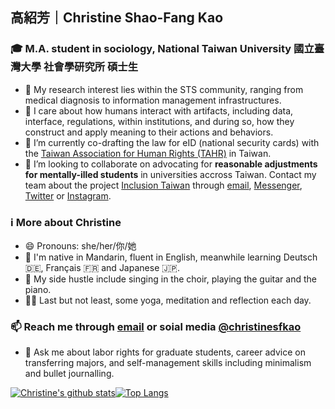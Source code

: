 ## 高紹芳｜Christine Shao-Fang Kao
### 🎓 M.A. student in sociology, National Taiwan University 國立臺灣大學 社會學研究所 碩士生

- 🏥 My research interest lies within the STS community, ranging from medical diagnosis to information management infrastructures. 
- 🤝 I care about how humans interact with artifacts, including data, interface, regulations, within institutions, and during so, how they construct and apply meaning to their actions and behaviors. 
- 📄 I’m currently co-drafting the law for eID (national security cards) with the [Taiwan Association for Human Rights (TAHR)](https://www.tahr.org.tw/) in Taiwan.
- 🤔 I’m looking to collaborate on advocating for **reasonable adjustments for mentally-illed students** in universities accross Taiwan. Contact my team about the project [Inclusion Taiwan](https://fb.me/inclusiontw) through [email](mailto:hi@inclusiontw.site), [Messenger](https://m.me/inclusiontw), [Twitter](https://twitter.com/inclusion_tw) or [Instagram](https://instagram.com/inclusion_tw).

### ℹ️ More about Christine
- 😄 Pronouns: she/her/你/她
- 🌱 I'm native in Mandarin, fluent in English, meanwhile learning Deutsch 🇩🇪, Français 🇫🇷 and Japanese 🇯🇵.
- 🎵 My side hustle include singing in the choir, playing the guitar and the piano.
- 🧘‍♀️ Last but not least, some yoga, meditation and reflection each day.

### 📫 Reach me through [email](mailto:hi@christinesfkao.tw) or soial media [@christinesfkao](https://christinesfkao.tw)
- 💬 Ask me about labor rights for graduate students, career advice on transferring majors, and self-management skills including minimalism and bullet journalling.

[![Christine's github stats](https://github-readme-stats.vercel.app/api?username=christinesfkao&theme=material-palenight&show_icons=true&count_private=true)](https://github.com/anuraghazra/github-readme-stats)[![Top Langs](https://github-readme-stats.vercel.app/api/top-langs/?username=christinesfkao&layout=compact&theme=buefy&show_icons=true&count_private=true)](https://github.com/anuraghazra/github-readme-stats)
